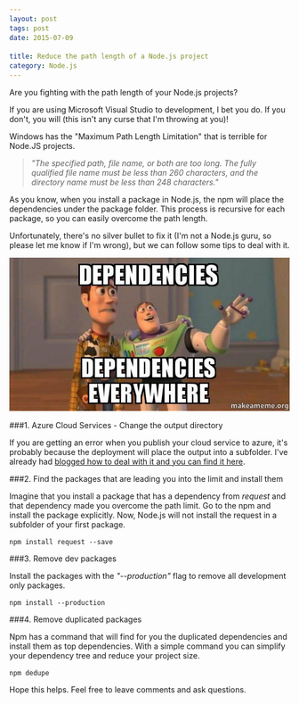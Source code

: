 ```yaml
---
layout: post
tags: post
date: 2015-07-09

title: Reduce the path length of a Node.js project
category: Node.js
---
```


Are you fighting with the path length of your Node.js projects? 

If you are using Microsoft Visual Studio to development, I bet you do. If you don't, you will (this isn't any curse that I'm throwing at you)!

 

Windows has the "Maximum Path Length Limitation" that is terrible for Node.JS projects.

>*"The specified path, file name, or both are too long. The fully qualified file name must be less than 260 characters, and the directory name must be less than 248 characters."*

As you know, when you install a package in Node.js, the npm will place the dependencies under the package folder. This process is recursive for each package, so you can easily overcome the path length.

Unfortunately, there's no silver bullet to fix it (I'm not a Node.js guru, so please let me know if I'm wrong), but we can follow some tips to deal with it.


<!--excerpt-->


![dependencies everywhere](/images/reduce-the-path-length-of-your-node-js-project-dependencies-dependencies-everywhere.jpg)


###1. Azure Cloud Services - Change the output directory

If you are getting an error when you publish your cloud service to azure, it's probably because the deployment will place the output into a subfolder.
I've already had [blogged how to deal with it and you can find it here](http://gsferreira.com/archive/2014/11/azure-deploy-and-the-path-length-limitation/).


###2. Find the packages that are leading you into the limit and install them

Imagine that you install a package that has a dependency from *request* and that dependency made you overcome the path limit.
Go to the npm and install the package explicitly. Now, Node.js will not install the request in a subfolder of your first package.   

	npm install request --save

###3. Remove dev packages

Install the packages with the *"--production"* flag to remove all development only packages.

	npm install --production

###4. Remove duplicated packages

Npm has a command that will find for you the duplicated dependencies and install them as top dependencies.
With a simple command you can simplify your dependency tree and reduce your project size.

	npm dedupe 



Hope this helps. Feel free to leave comments and ask questions.
